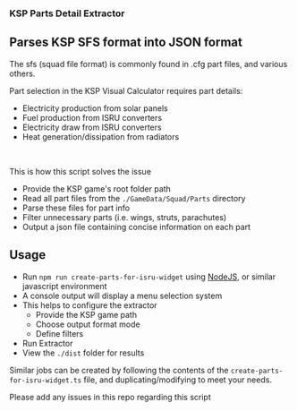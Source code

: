 ### KSP Parts Detail Extractor
## **Parses KSP SFS format into JSON format**
The sfs (squad file format) is commonly found in .cfg part files, and various others.
 
Part selection in the KSP Visual Calculator requires part details: 
- Electricity production from solar panels
- Fuel production from ISRU converters
- Electricity draw from ISRU converters
- Heat generation/dissipation from radiators

<br>

This is how this script solves the issue
* Provide the KSP game's root folder path
* Read all part files from the `./GameData/Squad/Parts` directory
* Parse these files for part info
* Filter unnecessary parts (i.e. wings, struts, parachutes)
* Output a json file containing concise information on each part

## Usage
* Run `npm run create-parts-for-isru-widget` using [NodeJS](https://nodejs.org/en/download), or similar javascript environment
* A console output will display a menu selection system
* This helps to configure the extractor
  * Provide the KSP game path
  * Choose output format mode
  * Define filters
* Run Extractor
* View the `./dist` folder for results

Similar jobs can be created by following the contents of the `create-parts-for-isru-widget.ts` file, 
and duplicating/modifying to meet your needs.
  
Please add any issues in this repo regarding this script

